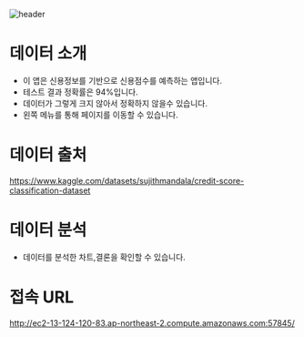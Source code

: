 ![header](https://capsule-render.vercel.app/api?type=waving&color=gradient&height=300&section=header&text=신용점수%20예측&fontSize=90)
# 데이터 소개
- 이 앱은 신용정보를 기반으로 신용점수를 예측하는 앱입니다.
- 테스트 결과 정확률은 94%입니다.
- 데이터가 그렇게 크지 않아서 정확하지 않을수 있습니다.
- 왼쪽 메뉴를 통해 페이지를 이동할 수 있습니다.

# 데이터 출처
  https://www.kaggle.com/datasets/sujithmandala/credit-score-classification-dataset

# 데이터 분석
- 데이터를 분석한 차트,결론을 확인할 수 있습니다.

# 접속 URL
http://ec2-13-124-120-83.ap-northeast-2.compute.amazonaws.com:57845/










